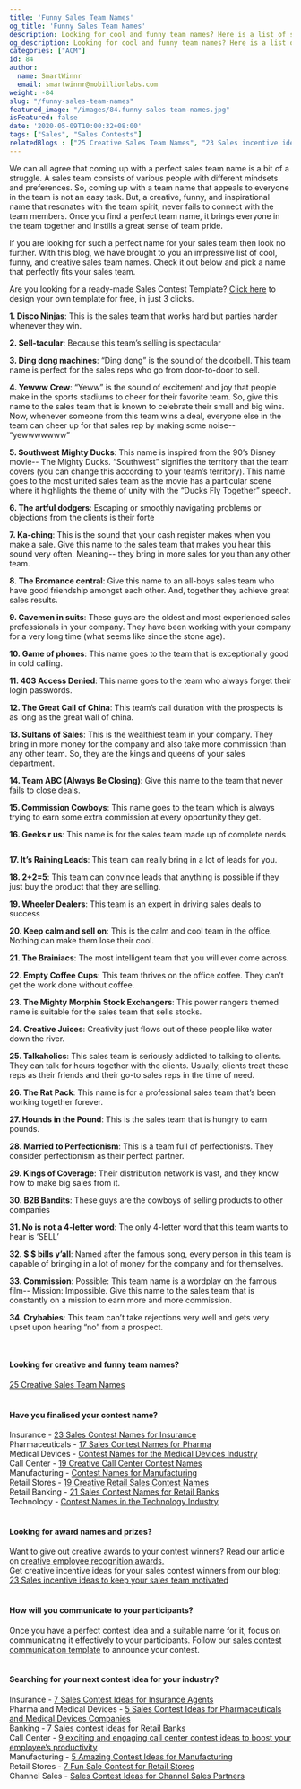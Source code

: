 ```yaml
---
title: 'Funny Sales Team Names'
og_title: 'Funny Sales Team Names'
description: Looking for cool and funny team names? Here is a list of some of the funniest sales team names which will keep your teams motivated and engaged
og_description: Looking for cool and funny team names? Here is a list of some of the funniest sales team names which will keep your teams motivated and engaged
categories: ["ACM"]
id: 84
author:
  name: SmartWinnr
  email: smartwinnr@mobillionlabs.com
weight: -84
slug: "/funny-sales-team-names"
featured_image: "/images/84.funny-sales-team-names.jpg"
isFeatured: false
date: '2020-05-09T10:00:32+08:00'
tags: ["Sales", "Sales Contests"]
relatedBlogs : ["25 Creative Sales Team Names", "23 Sales incentive ideas to keep your sales team motivated", "Top 20 Sales Contest Names", "Games for your Offsite", "5 Sales Contest for Summer"]
---
```


We can all agree that coming up with a perfect sales team name is a bit of a struggle. A sales team consists of various people with different mindsets and preferences. So, coming up with a team name that appeals to everyone in the team is not an easy task. But, a creative, funny, and inspirational name that resonates with the team spirit, never fails to connect with the team members. Once you find a perfect team name, it brings everyone in the team together and instills a great sense of team pride.

If you are looking for such a perfect name for your sales team then look no further. With this blog, we have brought to you an impressive list of cool, funny, and creative sales team names. Check it out below and pick a name that perfectly fits your sales team.

<div class="ml_pro_tip ml-margin-top20 ml-margin-bottom20">
  Are you looking for a ready-made <span class="ml_text_bold">Sales Contest Template?</span> <a href="https://tools.smartwinnr.com/#/contest-theme-generator" rel="noreferrer" target="_blank" class="ml_custom_link">Click here</a> to design your own template for free, in just 3 clicks.
</div>

**1. Disco Ninjas**: This is the sales team that works hard but parties harder whenever they win. 

**2. Sell-tacular**: Because this team’s selling is spectacular

**3. Ding dong machines**: “Ding dong” is the sound of the doorbell. This team name is perfect for the sales reps who go from door-to-door to sell.

**4. Yewww Crew**: “Yeww” is the sound of excitement and joy that people make in the sports stadiums to cheer for their favorite team. So, give this name to the sales team that is known to celebrate their small and big wins. Now, whenever someone from this team wins a deal, everyone else in the team can cheer up for that sales rep by making some noise-- “yewwwwwww”

**5. Southwest Mighty Ducks**: This name is inspired from the 90’s Disney movie-- The Mighty Ducks. “Southwest” signifies the territory that the team covers (you can change this according to your team’s territory). This name goes to the most united sales team as the movie has a particular scene where it highlights the theme of unity with the “Ducks Fly Together” speech.

**6. The artful dodgers**: Escaping or smoothly navigating problems or objections from the clients is their forte

**7. Ka-ching**: This is the sound that your cash register makes when you make a sale. Give this name to the sales team that makes you hear this sound very often. Meaning-- they bring in more sales for you than any other team.

**8. The Bromance central**: Give this name to an all-boys sales team who have good friendship amongst each other. And, together they achieve great sales results.

**9. Cavemen in suits**: These guys are the oldest and most experienced sales professionals in your company. They have been working with your company for a very long time (what seems like since the stone age).

**10. Game of phones**: This name goes to the team that is exceptionally good in cold calling.

**11. 403 Access Denied**: This name goes to the team who always forget their login passwords.

**12. The Great Call of China**: This team’s call duration with the prospects is as long as the great wall of china.

**13. Sultans of Sales**: This is the wealthiest team in your company. They bring in more money for the company and also take more commission than any other team. So, they are the kings and queens of your sales department.

**14. Team ABC (Always Be Closing)**: Give this name to the team that never fails to close deals.

**15. Commission Cowboys**: This name goes to the team which is always trying to earn some extra commission at every opportunity they get.

**16. Geeks r us**: This name is for the sales team made up of complete nerds

<a href="https://tools.smartwinnr.com/#/contest-names-generator?utm_medium=banner&utm_source=blog&utm_campaign=high+traffic" rel="noreferrer" target="_blank"><img class="" alt="" src="/images/Contest_Names_Banner.png" class="ml-padding-top0 ml-padding-bottom0"></a>


**17. It’s Raining Leads**: This team can really bring in a lot of leads for you.

**18. 2+2=5**: This team can convince leads that anything is possible if they just buy the product that they are selling.

**19. Wheeler Dealers**: This team is an expert in driving sales deals to success

**20. Keep calm and sell on**: This is the calm and cool team in the office. Nothing can make them lose their cool.

**21. The Brainiacs**: The most intelligent team that you will ever come across.

**22. Empty Coffee Cups**: This team thrives on the office coffee. They can’t get the work done without coffee.

**23. The Mighty Morphin Stock Exchangers**: This power rangers themed name is suitable for the sales team that sells stocks.

**24. Creative Juices**: Creativity just flows out of these people like water down the river. 

**25. Talkaholics**: This sales team is seriously addicted to talking to clients. They can talk for hours together with the clients. Usually, clients treat these reps as their friends and their go-to sales reps in the time of need. 

**26. The Rat Pack**: This name is for a professional sales team that’s been working together forever.

**27. Hounds in the Pound**: This is the sales team that is hungry to earn pounds.

**28. Married to Perfectionism**: This is a team full of perfectionists. They consider perfectionism as their perfect partner.

**29. Kings of Coverage**: Their distribution network is vast, and they know how to make big sales from it.

**30. B2B Bandits**: These guys are the cowboys of selling products to other companies

**31. No is not a 4-letter word**: The only 4-letter word that this team wants to hear is ‘SELL’

**32. $ $ bills y’all**: Named after the famous song, every person in this team is capable of bringing in a lot of money for the company and for themselves.

**33. Commission**: Possible: This team name is a wordplay on the famous film-- Mission: Impossible. Give this name to the sales team that is constantly on a mission to earn more and more commission.

**34. Crybabies**: This team can’t take rejections very well and gets very upset upon hearing “no” from a prospect.

<br>

#### **Looking for creative and funny team names?**

<div class="ml-margin-bottom10"><a href="https://www.smartwinnr.com/post/25-creative-sales-team-names/" target="_blank" class="ml_custom_link">25 Creative Sales Team Names</a></div>

<br>

#### **Have you finalised your contest name?**

<div class="ml-margin-bottom10">Insurance - <a href="https://smartwinnr.com/post/23-sales-contest-names-for-insurance" target="_blank" class="ml_custom_link">23 Sales Contest Names for Insurance</a></div>

<div class="ml-margin-bottom10">Pharmaceuticals - <a href="https://smartwinnr.com/post/17-sales-contest-names-for-pharma/" target="_blank" class="ml_custom_link">17 Sales Contest Names for Pharma</a></div>

<div class="ml-margin-bottom10">Medical Devices - <a href="https://smartwinnr.com/post/contest-names-for-the-medical-devices-industry/" target="_blank" class="ml_custom_link">Contest Names for the Medical Devices Industry</a></div>

<div class="ml-margin-bottom10">Call Center - <a href="https://smartwinnr.com/post/19-creative-call-center-contest-names/" target="_blank" class="ml_custom_link">19 Creative Call Center Contest Names</a></div>

<div class="ml-margin-bottom10">Manufacturing - <a href="https://smartwinnr.com/post/contest-names-for-manufacturing/" target="_blank" class="ml_custom_link">Contest Names for Manufacturing</a></div>

<div class="ml-margin-bottom10">Retail Stores - <a href="https://smartwinnr.com/post/19-creative-retail-sales-contest-names/" target="_blank" class="ml_custom_link">19 Creative Retail Sales Contest Names</a></div>

<div class="ml-margin-bottom10">Retail Banking - <a href="https://smartwinnr.com/post/21-sales-contest-names-for-retail-banks/" target="_blank" class="ml_custom_link">21 Sales Contest Names for Retail Banks</a></div>

<div class="ml-margin-bottom10">Technology - <a href="https://smartwinnr.com/post/contest-names-in-the-technology-industry/" target="_blank" class="ml_custom_link">Contest Names in the Technology Industry</a></div>

<br>

#### **Looking for award names and prizes?**

<div class="ml-margin-bottom10">Want to give out creative awards to your contest winners? Read our article on <a href="https://www.smartwinnr.com/post/creative-employee-recognition-award-names/" target="_blank" class="ml_custom_link">creative employee recognition awards.</a></div>

<div class="ml-margin-bottom10">Get creative incentive ideas for your sales contest winners from our blog: <a href="https://www.smartwinnr.com/post/sales-incentive-ideas-to-keep-your-sales-team-motivated/" target="_blank" class="ml_custom_link">23 Sales incentive ideas to keep your sales team motivated</a></div>

<br>

#### **How will you communicate to your participants?**

<div class="ml-margin-bottom10">Once you have a perfect contest idea and a suitable name for it, focus on communicating it effectively to your participants. Follow our <a href="https://www.smartwinnr.com/post/sales-contest-communication-template/" target="_blank" class="ml_custom_link">sales contest communication template</a> to announce your contest.</div>

<br>

#### **Searching for your next contest idea for your industry?**

<div class="ml-margin-bottom10">Insurance - <a href="https://www.smartwinnr.com/post/sales-contests-for-the-insurance-agents/" target="_blank" class="ml_custom_link">7 Sales Contest Ideas for Insurance Agents</a></div>

<div class="ml-margin-bottom10">Pharma and Medical Devices - <a href="https://www.smartwinnr.com/post/5-sales-contests-for-pharma-and-medical-device-companies/" target="_blank" class="ml_custom_link">5 Sales Contest Ideas for Pharmaceuticals and Medical Devices Companies</a></div>

<div class="ml-margin-bottom10">Banking - <a href="https://www.smartwinnr.com/post/7-sales-contests-for-retail-banks/" target="_blank" class="ml_custom_link">7 Sales contest ideas for Retail Banks</a></div>

<div class="ml-margin-bottom10">Call Center - <a href="https://www.smartwinnr.com/post/9-exciting-and-engaging-call-center-contest-ideas-to-boost-your-employee-productivity/" target="_blank" class="ml_custom_link">9 exciting and engaging call center contest ideas to boost your employee’s productivity</a></div>

<div class="ml-margin-bottom10">Manufacturing - <a href="https://www.smartwinnr.com/post/5-amazing-contest-ideas-for-manufacturing-units/" target="_blank" class="ml_custom_link">5 Amazing Contest Ideas for Manufacturing</a></div>

<div class="ml-margin-bottom10">Retail Stores - <a href="https://www.smartwinnr.com/post/7-fun-sales-contests-for-retail-stores/" target="_blank" class="ml_custom_link">7 Fun Sale Contest for Retail Stores</a></div>

<div class="ml-margin-bottom10">Channel Sales - <a href="https://www.smartwinnr.com/post/sales-contest-ideas-for-channel-sales-partners/" target="_blank" class="ml_custom_link">Sales Contest Ideas for Channel Sales Partners</a></div>